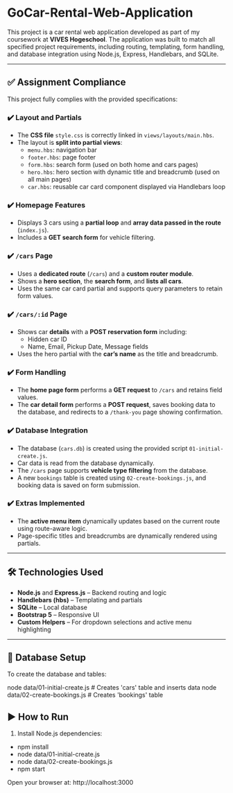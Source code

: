 # GoCar-Rental-Web-Application

This project is a car rental web application developed as part of my coursework at **VIVES Hogeschool**. The application was built to match all specified project requirements, including routing, templating, form handling, and database integration using Node.js, Express, Handlebars, and SQLite.

---

## ✅ Assignment Compliance

This project fully complies with the provided specifications:

### ✔️ Layout and Partials

- The **CSS file** `style.css` is correctly linked in `views/layouts/main.hbs`.
- The layout is **split into partial views**:
  - `menu.hbs`: navigation bar
  - `footer.hbs`: page footer
  - `form.hbs`: search form (used on both home and cars pages)
  - `hero.hbs`: hero section with dynamic title and breadcrumb (used on all main pages)
  - `car.hbs`: reusable car card component displayed via Handlebars loop

### ✔️ Homepage Features

- Displays 3 cars using a **partial loop** and **array data passed in the route** (`index.js`).
- Includes a **GET search form** for vehicle filtering.

### ✔️ `/cars` Page

- Uses a **dedicated route** (`/cars`) and a **custom router module**.
- Shows a **hero section**, the **search form**, and **lists all cars**.
- Uses the same car card partial and supports query parameters to retain form values.

### ✔️ `/cars/:id` Page

- Shows car **details** with a **POST reservation form** including:
  - Hidden car ID
  - Name, Email, Pickup Date, Message fields
- Uses the hero partial with the **car’s name** as the title and breadcrumb.

### ✔️ Form Handling

- The **home page form** performs a **GET request** to `/cars` and retains field values.
- The **car detail form** performs a **POST request**, saves booking data to the database, and redirects to a `/thank-you` page showing confirmation.

### ✔️ Database Integration

- The database (`cars.db`) is created using the provided script `01-initial-create.js`.
- Car data is read from the database dynamically.
- The `/cars` page supports **vehicle type filtering** from the database.
- A new `bookings` table is created using `02-create-bookings.js`, and booking data is saved on form submission.

### ✔️ Extras Implemented

- The **active menu item** dynamically updates based on the current route using route-aware logic.
- Page-specific titles and breadcrumbs are dynamically rendered using partials.

---

## 🛠 Technologies Used

- **Node.js** and **Express.js** – Backend routing and logic
- **Handlebars (hbs)** – Templating and partials
- **SQLite** – Local database
- **Bootstrap 5** – Responsive UI
- **Custom Helpers** – For dropdown selections and active menu highlighting

---

## 💾 Database Setup

To create the database and tables:

node data/01-initial-create.js     # Creates 'cars' table and inserts data
node data/02-create-bookings.js    # Creates 'bookings' table

## ▶️ How to Run

1. Install Node.js dependencies:
- npm install
- node data/01-initial-create.js
- node data/02-create-bookings.js
- npm start

Open your browser at:
http://localhost:3000

